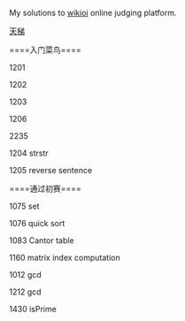 My solutions to [wikioi](http://wikioi.com/) online judging platform.

[天梯](http://wikioi.com/training/)

====入门菜鸟====

1201 

1202 

1203

1206

2235

1204 strstr

1205 reverse sentence

====通过初赛====

1075 set

1076 quick sort

1083 Cantor table

1160 matrix index computation

1012 gcd

1212 gcd

1430 isPrime